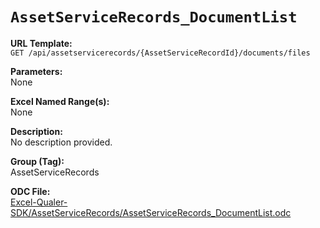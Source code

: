 # `AssetServiceRecords_DocumentList`

**URL Template:**  
`GET /api/assetservicerecords/{AssetServiceRecordId}/documents/files`

**Parameters:**  
None

**Excel Named Range(s):**  
None

**Description:**  
No description provided.

**Group (Tag):**  
AssetServiceRecords

**ODC File:**  
[Excel-Qualer-SDK/AssetServiceRecords/AssetServiceRecords_DocumentList.odc](https://github.com/Johnson-Gage-Inspection-Inc/qualer-sdk-odc/blob/main/Excel-Qualer-SDK/AssetServiceRecords/AssetServiceRecords_DocumentList.odc)
